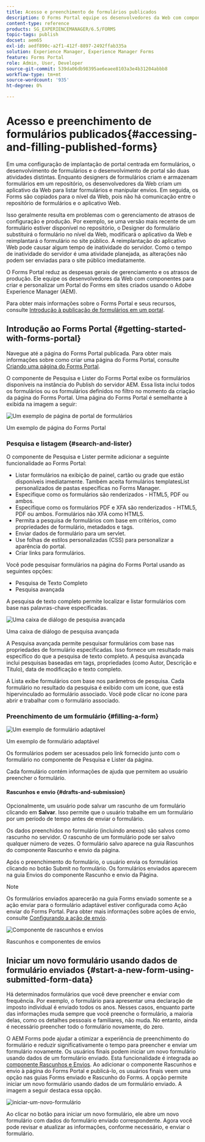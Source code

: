 ```yaml
---
title: Acesso e preenchimento de formulários publicados
description: O Forms Portal equipe os desenvolvedores da Web com componentes para criar e personalizar um Forms Portal em sites criados usando o Adobe Experience Manager AEM ().
content-type: reference
products: SG_EXPERIENCEMANAGER/6.5/FORMS
topic-tags: publish
docset: aem65
exl-id: aedf890c-a2f1-412f-8897-2492ffab335a
solution: Experience Manager, Experience Manager Forms
feature: Forms Portal
role: Admin, User, Developer
source-git-commit: 539da06db98395ae6eaee8103a3e4b31204abbb8
workflow-type: tm+mt
source-wordcount: '935'
ht-degree: 0%

---
```


# Acesso e preenchimento de formulários publicados{#accessing-and-filling-published-forms}

Em uma configuração de implantação de portal centrada em formulários, o desenvolvimento de formulários e o desenvolvimento de portal são duas atividades distintas. Enquanto designers de formulários criam e armazenam formulários em um repositório, os desenvolvedores da Web criam um aplicativo da Web para listar formulários e manipular envios. Em seguida, os Forms são copiados para o nível da Web, pois não há comunicação entre o repositório de formulários e o aplicativo Web.

Isso geralmente resulta em problemas com o gerenciamento de atrasos de configuração e produção. Por exemplo, se uma versão mais recente de um formulário estiver disponível no repositório, o Designer do formulário substituirá o formulário no nível da Web, modificará o aplicativo da Web e reimplantará o formulário no site público. A reimplantação do aplicativo Web pode causar algum tempo de inatividade do servidor. Como o tempo de inatividade do servidor é uma atividade planejada, as alterações não podem ser enviadas para o site público imediatamente.

O Forms Portal reduz as despesas gerais de gerenciamento e os atrasos de produção. Ele equipe os desenvolvedores da Web com componentes para criar e personalizar um Portal do Forms em sites criados usando o Adobe Experience Manager (AEM).

Para obter mais informações sobre o Forms Portal e seus recursos, consulte [Introdução à publicação de formulários em um portal](/help/forms/using/introduction-publishing-forms.md).

## Introdução ao Forms Portal {#getting-started-with-forms-portal}

Navegue até a página do Forms Portal publicada. Para obter mais informações sobre como criar uma página do Forms Portal, consulte [Criando uma página do Forms Portal](../../forms/using/creating-form-portal-page.md).

O componente de Pesquisa e Lister do Forms Portal exibe os formulários disponíveis na instância do Publish do servidor AEM. Essa lista inclui todos os formulários ou os formulários definidos no filtro no momento da criação da página do Forms Portal. Uma página do Forms Portal é semelhante à exibida na imagem a seguir:

![Um exemplo de página de portal de formulários ](assets/forms-portal-page.png)

Um exemplo de página do Forms Portal

### Pesquisa e listagem {#search-and-lister}

O componente de Pesquisa e Lister permite adicionar a seguinte funcionalidade ao Forms Portal:

* Listar formulários na exibição de painel, cartão ou grade que estão disponíveis imediatamente. Também aceita formulários templatesList personalizados de pastas específicas no Forms Manager.
* Especifique como os formulários são renderizados - HTML5, PDF ou ambos.
* Especifique como os formulários PDF e XFA são renderizados - HTML5, PDF ou ambos. Formulários não XFA como HTML5.
* Permita a pesquisa de formulários com base em critérios, como propriedades de formulário, metadados e tags.
* Enviar dados de formulário para um servlet.
* Use folhas de estilos personalizadas (CSS) para personalizar a aparência do portal.
* Criar links para formulários.

Você pode pesquisar formulários na página do Forms Portal usando as seguintes opções:

* Pesquisa de Texto Completo
* Pesquisa avançada

A pesquisa de texto completo permite localizar e listar formulários com base nas palavras-chave especificadas.

![Uma caixa de diálogo de pesquisa avançada](assets/search-panel.png)

Uma caixa de diálogo de pesquisa avançada

A Pesquisa avançada permite pesquisar formulários com base nas propriedades de formulário especificadas. Isso fornece um resultado mais específico do que a pesquisa de texto completo. A pesquisa avançada inclui pesquisas baseadas em tags, propriedades (como Autor, Descrição e Título), data de modificação e texto completo.

A Lista exibe formulários com base nos parâmetros de pesquisa. Cada formulário no resultado da pesquisa é exibido com um ícone, que está hipervinculado ao formulário associado. Você pode clicar no ícone para abrir e trabalhar com o formulário associado.

### Preenchimento de um formulário {#filling-a-form}

![Um exemplo de formulário adaptável](assets/filling_a_form.png)

Um exemplo de formulário adaptável

Os formulários podem ser acessados pelo link fornecido junto com o formulário no componente de Pesquisa e Lister da página.

Cada formulário contém informações de ajuda que permitem ao usuário preencher o formulário.

#### Rascunhos e envio {#drafts-and-submission}

Opcionalmente, um usuário pode salvar um rascunho de um formulário clicando em **Salvar**. Isso permite que o usuário trabalhe em um formulário por um período de tempo antes de enviar o formulário.

Os dados preenchidos no formulário (incluindo anexos) são salvos como rascunho no servidor. O rascunho de um formulário pode ser salvo qualquer número de vezes. O formulário salvo aparece na guia Rascunhos do componente Rascunho e envio da página.

Após o preenchimento do formulário, o usuário envia os formulários clicando no botão Submit no formulário. Os formulários enviados aparecem na guia Envios do componente Rascunho e envio da Página.

>[!NOTE]
>
>Os formulários enviados aparecerão na guia Forms enviado somente se a ação enviar para o formulário adaptável estiver configurada como Ação enviar do Forms Portal. Para obter mais informações sobre ações de envio, consulte [Configurando a ação de envio](../../forms/using/configuring-submit-actions.md).

![Componente de rascunhos e envios](assets/draft-submission.png)

Rascunhos e componentes de envios

## Iniciar um novo formulário usando dados de formulário enviados {#start-a-new-form-using-submitted-form-data}

Há determinados formulários que você deve preencher e enviar com frequência. Por exemplo, o formulário para apresentar uma declaração de imposto individual é enviado todos os anos. Nesses casos, enquanto parte das informações muda sempre que você preenche o formulário, a maioria delas, como os detalhes pessoais e familiares, não muda. No entanto, ainda é necessário preencher todo o formulário novamente, do zero.

O AEM Forms pode ajudar a otimizar a experiência de preenchimento do formulário e reduzir significativamente o tempo para preencher e enviar um formulário novamente. Os usuários finais podem iniciar um novo formulário usando dados de um formulário enviado. Esta funcionalidade é integrada ao [componente Rascunhos e Envios](../../forms/using/draft-submission-component.md). Ao adicionar o componente Rascunhos e envio à página do Forms Portal e publicá-lo, os usuários finais veem uma opção nas guias Forms enviado e Rascunho do Forms. A opção permite iniciar um novo formulário usando dados de um formulário enviado. A imagem a seguir destaca essa opção.

![iniciar-um-novo-formulário](assets/start-a-new-form.png)

Ao clicar no botão para iniciar um novo formulário, ele abre um novo formulário com dados do formulário enviado correspondente. Agora você pode revisar e atualizar as informações, conforme necessário, e enviar o formulário.
